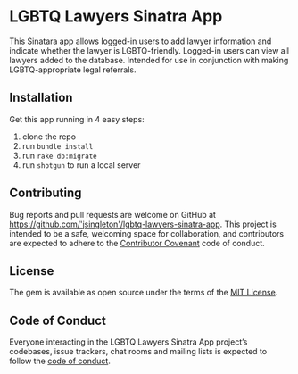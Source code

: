 # LGBTQ Lawyers Sinatra App

This Sinatara app allows logged-in users to add lawyer information and indicate whether the lawyer is LGBTQ-friendly. Logged-in users can view all lawyers added to the database. Intended for use in conjunction with making LGBTQ-appropriate legal referrals.

## Installation

Get this app running in 4 easy steps:
 1. clone the repo
 2. run `bundle install`
 3. run `rake db:migrate`
 5. run `shotgun` to run a local server

## Contributing

Bug reports and pull requests are welcome on GitHub at https://github.com/'jsingleton'/lgbtq-lawyers-sinatra-app. This project is intended to be a safe, welcoming space for collaboration, and contributors are expected to adhere to the [Contributor Covenant](http://contributor-covenant.org) code of conduct.

## License

The gem is available as open source under the terms of the [MIT License](https://opensource.org/licenses/MIT).

## Code of Conduct

Everyone interacting in the LGBTQ Lawyers Sinatra App project’s codebases, issue trackers, chat rooms and mailing lists is expected to follow the [code of conduct](https://github.com/'jsingleton'/lgbtq-lawyers-sinatra-app/blob/master/CODE_OF_CONDUCT.md).
